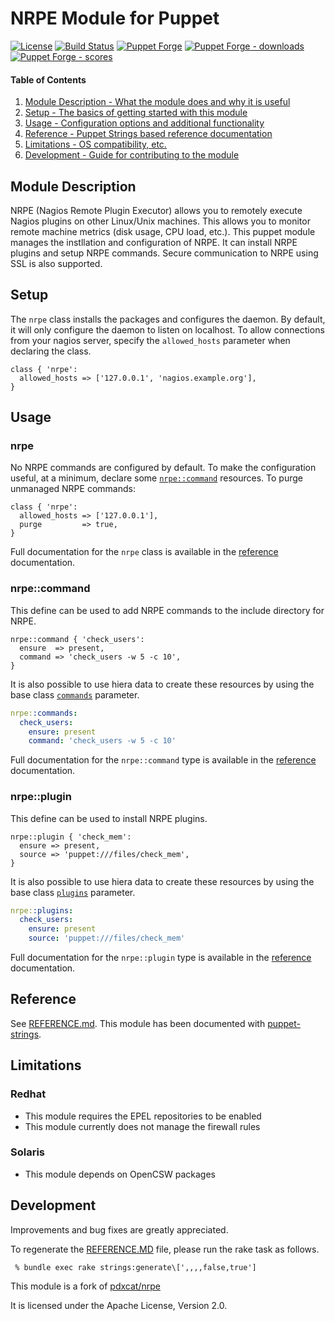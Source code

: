 # NRPE Module for Puppet

[![License](https://img.shields.io/github/license/voxpupuli/puppet-nrpe.svg)](https://github.com/voxpupuli/puppet-nrpe/blob/master/LICENSE)
[![Build Status](https://travis-ci.org/voxpupuli/puppet-nrpe.png?branch=master)](https://travis-ci.org/voxpupuli/puppet-nrpe)
[![Puppet Forge](https://img.shields.io/puppetforge/v/puppet/nrpe.svg)](https://forge.puppetlabs.com/puppet/nrpe)
[![Puppet Forge - downloads](https://img.shields.io/puppetforge/dt/puppet/nrpe.svg)](https://forge.puppetlabs.com/puppet/nrpe)
[![Puppet Forge - scores](https://img.shields.io/puppetforge/f/puppet/nrpe.svg)](https://forge.puppetlabs.com/puppet/nrpe)

#### Table of Contents

1. [Module Description - What the module does and why it is useful](#module-description)
1. [Setup - The basics of getting started with this module](#setup)
1. [Usage - Configuration options and additional functionality](#usage)
1. [Reference - Puppet Strings based reference documentation](#reference)
1. [Limitations - OS compatibility, etc.](#limitations)
1. [Development - Guide for contributing to the module](#development)

## Module Description

NRPE (Nagios Remote Plugin Executor) allows you to remotely execute Nagios plugins on other Linux/Unix machines. This allows you to monitor remote machine metrics (disk usage, CPU load, etc.).
This puppet module manages the instllation and configuration of NRPE.  It can install NRPE plugins and setup NRPE commands.  Secure communication to NRPE using SSL is also supported.

## Setup

The `nrpe` class installs the packages and configures the daemon.  By default, it will only configure the daemon to listen on localhost.
To allow connections from your nagios server, specify the `allowed_hosts` parameter when declaring the class.

```puppet
class { 'nrpe':
  allowed_hosts => ['127.0.0.1', 'nagios.example.org'],
}
```

## Usage

### nrpe

No NRPE commands are configured by default. To make the configuration useful, at a minimum, declare some [`nrpe::command`](#nrpecommand) resources.
To purge unmanaged NRPE commands:

```puppet
class { 'nrpe':
  allowed_hosts => ['127.0.0.1'],
  purge         => true,
}
```

Full documentation for the `nrpe` class is available in the [reference](REFERENCE.md#nrpe) documentation.

### nrpe::command

This define can be used to add NRPE commands to the include directory for NRPE.

```puppet
nrpe::command { 'check_users':
  ensure  => present,
  command => 'check_users -w 5 -c 10',
}
```

It is also possible to use hiera data to create these resources by using the base class [`commands`](REFERENCE.md#commands) parameter.

```yaml
nrpe::commands:
  check_users:
    ensure: present
    command: 'check_users -w 5 -c 10'
```

Full documentation for the `nrpe::command` type is available in the [reference](REFERENCE.md#nrpecommand) documentation.

### nrpe::plugin

This define can be used to install NRPE plugins.

```puppet
nrpe::plugin { 'check_mem':
  ensure => present,
  source => 'puppet:///files/check_mem',
}
```

It is also possible to use hiera data to create these resources by using the base class [`plugins`](REFERENCE.md#plugins) parameter.

```yaml
nrpe::plugins:
  check_users:
    ensure: present
    source: 'puppet:///files/check_mem'
```

Full documentation for the `nrpe::plugin` type is available in the [reference](REFERENCE.md#nrpeplugin) documentation.

## Reference

See [REFERENCE.md](REFERENCE.md).
This module has been documented with [puppet-strings](https://github.com/puppetlabs/puppet-strings).

## Limitations

### Redhat

 * This module requires the EPEL repositories to be enabled
 * This module currently does not manage the firewall rules

### Solaris

 * This module depends on OpenCSW packages

## Development

Improvements and bug fixes are greatly appreciated.

To regenerate the [REFERENCE.MD](REFERENCE.md) file, please run the rake task as follows.
```console
 % bundle exec rake strings:generate\[',,,,false,true']
```

This module is a fork of [pdxcat/nrpe](https://forge.puppet.com/pdxcat/nrpe)

It is licensed under the Apache License, Version 2.0.
